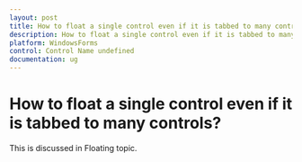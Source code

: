 ```yaml
---
layout: post
title: How to float a single control even if it is tabbed to many controls
description: How to float a single control even if it is tabbed to many controls
platform: WindowsForms
control: Control Name undefined
documentation: ug
---
```




# How to float a single control even if it is tabbed to many controls?

This is discussed in Floating topic.



